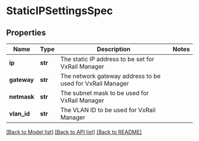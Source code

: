 # StaticIPSettingsSpec

## Properties
Name | Type | Description | Notes
------------ | ------------- | ------------- | -------------
**ip** | **str** | The static IP address to be set for VxRail Manager | 
**gateway** | **str** | The network gateway address to be used for VxRail Manager | 
**netmask** | **str** | The subnet mask to be used for VxRail Manager | 
**vlan_id** | **str** | The VLAN ID to be used for VxRail Manager | 

[[Back to Model list]](../README.md#documentation-for-models) [[Back to API list]](../README.md#documentation-for-api-endpoints) [[Back to README]](../README.md)


